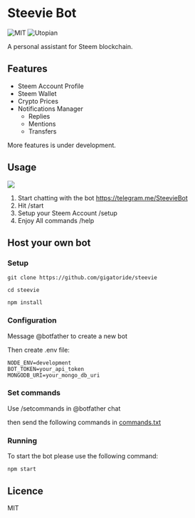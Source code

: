 # Steevie Bot

![MIT](https://img.shields.io/github/license/gigatoride/steevie.svg) ![Utopian](https://img.shields.io/badge/powered%20by-utopian.io-ff69b4.svg)

A personal assistant for Steem blockchain.

## Features

- Steem Account Profile
- Steem Wallet
- Crypto Prices
- Notifications Manager
    - Replies
    - Mentions
    - Transfers

More features is under development.

## Usage

![](https://media.giphy.com/media/iFUh6qdT0VfOy5U8Sq/giphy.gif)
1. Start chatting with the bot https://telegram.me/SteevieBot
2. Hit /start
3. Setup your Steem Account /setup
4. Enjoy All commands /help

## Host your own bot

### Setup

```
git clone https://github.com/gigatoride/steevie
```

```
cd steevie
```

```
npm install
```

### Configuration

Message @botfather to create a new bot

Then create .env file:

```
NODE_ENV=development
BOT_TOKEN=your_api_token
MONGODB_URI=your_mongo_db_uri
```

### Set commands

Use /setcommands in @botfather chat

then send the following commands in [commands.txt](https://github.com/gigatoride/steevie/blob/master/commands.txt)

### Running

To start the bot please use the following command:
```
npm start
```

## Licence
MIT